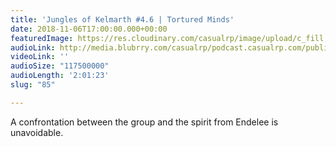 ```yaml
---
title: 'Jungles of Kelmarth #4.6 | Tortured Minds'
date: 2018-11-06T17:00:00.000+00:00
featuredImage: https://res.cloudinary.com/casualrp/image/upload/c_fill,f_auto,g_center,h_900,w_1600/v1541364593/chapter4/Copy_of_fullsizeoutput_e4a.jpg
audioLink: http://media.blubrry.com/casualrp/podcast.casualrp.com/public/Chapter%204%20Ep.%206%20_%20Tortured%20Minds.mp3
videoLink: ''
audioSize: "117500000"
audioLength: '2:01:23'
slug: "85"

---
```

A confrontation between the group and the spirit from Endelee is unavoidable.